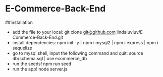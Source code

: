 # E-Commerce-Back-End
##installation
- add the file to your local: 
git clone git@github.com:lindaluvluv/E-Commerce-Back-End.git
- install dependencies:
npm init -y |
npm i mysql2 |
npm i express |
npm i sequelize
- go to mysql shell, input the following command and quit:
source db/schema.sql |
use ecommerce_db
- run the seeds!
npm run seed 
- run the app!
node server.js